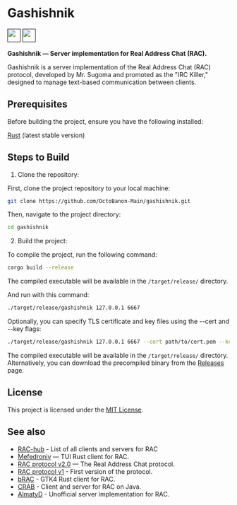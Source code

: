 # Gashishnik
[<img src="https://github.com/user-attachments/assets/f2be5caa-6246-4a6a-9bee-2b53086f9afb" height="30">]()
[<img src="https://github.com/user-attachments/assets/4d35191d-1dbc-4391-a761-6ae7f76ba7af" height="30">]()

**Gashishnik — Server implementation for Real Address Chat (RAC).**

Gashishnik is a server implementation of the Real Address Chat (RAC) protocol, developed by Mr. Sugoma and promoted as the "IRC Killer," designed to manage text-based communication between clients.

## Prerequisites

Before building the project, ensure you have the following installed:

[Rust](https://www.rust-lang.org/tools/install) (latest stable version)

## Steps to Build

1. Clone the repository:

First, clone the project repository to your local machine:

```bash
git clone https://github.com/OctoBanon-Main/gashishnik.git
```

Then, navigate to the project directory:

```bash
cd gashishnik
```

2. Build the project:

To compile the project, run the following command:

```bash
cargo build --release
```

The compiled executable will be available in the `/target/release/` directory.

And run with this command:

```bash
./target/release/gashishnik 127.0.0.1 6667
```

Optionally, you can specify TLS certificate and key files using the --cert and --key flags:

```bash
./target/release/gashishnik 127.0.0.1 6667 --cert path/to/cert.pem --key path/to/key.pem
```

The compiled executable will be available in the `/target/release/` directory.
Alternatively, you can download the precompiled binary from the [Releases](https://github.com/OctoBanon-Main/gashishnik/releases) page.

## License

This project is licensed under the [MIT License](https://github.com/OctoBanon-Main/gashishnik/blob/main/LICENSE).

## See also

- [RAC-hub](https://forbirdden.github.io/RAC-Hub) - List of all clients and servers for RAC
- [Mefedroniy](https://github.com/OctoBanon-Main/mefedroniy-client) — TUI Rust client for RAC.
- [RAC protocol v2.0](https://gitea.bedohswe.eu.org/pixtaded/crab#rac-protocol) — The Real Address Chat protocol.
- [RAC protocol v1](https://bedohswe.eu.org/text/rac/protocol.md.html) - First version of the protocol.
- [bRAC](https://github.com/MeexReay/bRAC) - GTK4 Rust client for RAC.
- [CRAB](https://gitea.bedohswe.eu.org/pixtaded/crab) - Client and server for RAC on Java.
- [AlmatyD](https://gitea.bedohswe.eu.org/bedohswe/almatyd) - Unofficial server implementation for RAC.
